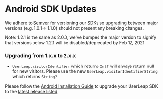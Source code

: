 # Android SDK Updates

We adhere to [Semver](https://semver.org/) for versioning our SDKs so upgrading between major versions \(e.g. 1.0.1-&gt; 1.1.0\) should not present any breaking changes.

Note: 1.2.1 is the same as 2.0.0, we've bumped the major version to signify that versions below 1.2.1 will be disabled/deprecated by Feb 12, 2021

### Upgrading from 1.x.x to 2.x.x

* `UserLeap.visitorIdentifier` which returns `Int?` will always return null for new visitors. Please use the new `UserLeap.visitorIdentifierString` which returns `String?`

Please follow the [Android Installation Guide](https://docs.userleap.com/installation/android-sdk) to upgrade your UserLeap SDK to the [latest release listed](https://bintray.com/userleap/userleap-android-sdk/userleap-android-sdk)



